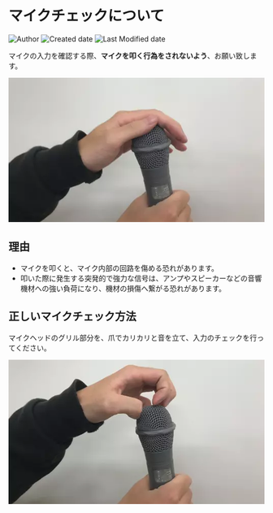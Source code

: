 # マイクチェックについて

![Author](https://img.shields.io/badge/Author-aKuad-brightgreen)
![Created date](https://img.shields.io/badge/Created-2022%2F08%2F14-blue)
![Last Modified date](https://img.shields.io/badge/Last%20Modified-2022%2F11%2F20-blue)

マイクの入力を確認する際、**マイクを叩く行為をされないよう**、お願い致します。

![Mic check NG](mic-check_media/mic-ng.webp)

## 理由

* マイクを叩くと、マイク内部の回路を傷める恐れがあります。
* 叩いた際に発生する突発的で強力な信号は、アンプやスピーカーなどの音響機材への強い負荷になり、機材の損傷へ繋がる恐れがあります。

## 正しいマイクチェック方法

マイクヘッドのグリル部分を、爪でカリカリと音を立て、入力のチェックを行ってください。

![Mic check OK](mic-check_media/mic-ok.webp)
